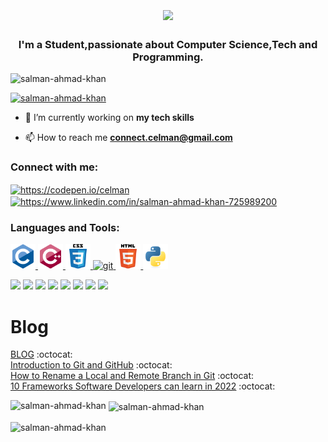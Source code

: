 <h1 align="center"> <img align="center" src="https://img.shields.io/badge/Hi there,I'm Salman-brightgreen.svg" /></h1>


<h3 align="center">I'm a Student,passionate about Computer Science,Tech and Programming.

</h3>

<p align="left"> <img src="https://komarev.com/ghpvc/?username=salman-ahmad-khan&label=Profile%20views&color=0e75b6&style=flat" alt="salman-ahmad-khan" /> </p>

<p align="left"> <a href="https://github.com/ryo-ma/github-profile-trophy"><img src="https://github-profile-trophy.vercel.app/?username=salman-ahmad-khan" alt="salman-ahmad-khan" /></a> </p>

- 🔭 I’m currently working on **my tech skills**

- 📫 How to reach me **connect.celman@gmail.com**

<h3 align="left">Connect with me:</h3>
<p align="left">
<a href="https://codepen.io/celman" target="blank"><img align="center" src="https://raw.githubusercontent.com/rahuldkjain/github-profile-readme-generator/master/src/images/icons/Social/codepen.svg" alt="https://codepen.io/celman" height="30" width="40" /></a>
<a href="https://linkedin.com/Salman Ahmad Khan" target="blank"><img align="center" src="https://raw.githubusercontent.com/rahuldkjain/github-profile-readme-generator/master/src/images/icons/Social/linked-in-alt.svg" alt="https://www.linkedin.com/in/salman-ahmad-khan-725989200" height="30" width="40" /></a>
</p>

<h3 align="left">Languages and Tools:</h3>
<p align="left"> <a href="https://www.cprogramming.com/" target="_blank" rel="noreferrer"> <img src="https://raw.githubusercontent.com/devicons/devicon/master/icons/c/c-original.svg" alt="c" width="40" height="40"/> </a> <a href="https://www.w3schools.com/cpp/" target="_blank" rel="noreferrer"> <img src="https://raw.githubusercontent.com/devicons/devicon/master/icons/cplusplus/cplusplus-original.svg" alt="cplusplus" width="40" height="40"/> </a> <a href="https://www.w3schools.com/css/" target="_blank" rel="noreferrer"> <img src="https://raw.githubusercontent.com/devicons/devicon/master/icons/css3/css3-original-wordmark.svg" alt="css3" width="40" height="40"/> </a> <a href="https://git-scm.com/" target="_blank" rel="noreferrer"> <img src="https://www.vectorlogo.zone/logos/git-scm/git-scm-icon.svg" alt="git" width="40" height="40"/> </a> <a href="https://www.w3.org/html/" target="_blank" rel="noreferrer"> <img src="https://raw.githubusercontent.com/devicons/devicon/master/icons/html5/html5-original-wordmark.svg" alt="html5" width="40" height="40"/> </a> <a href="https://www.python.org" target="_blank" rel="noreferrer"> <img src="https://raw.githubusercontent.com/devicons/devicon/master/icons/python/python-original.svg" alt="python" width="40" height="40"/> </a> </p>

<img src="https://img.shields.io/badge/C++-brightgreen.svg" />  <img src="https://img.shields.io/badge/C-brightgreen.svg" />  <img src="https://img.shields.io/badge/git-brightgreen.svg" />   <img src="https://img.shields.io/badge/GitHub-brightgreen.svg" />  <img src="https://img.shields.io/badge/Python-brightgreen.svg" />   <img src="https://img.shields.io/badge/CSS-brightgreen.svg" />  <img src="https://img.shields.io/badge/HTML-brightgreen.svg" />  <img src="https://img.shields.io/badge/More-brightgreen.svg" /> 








<h1>Blog</h1>


[BLOG](https://salman-ahmad-khan.github.io/Blog-01/)  :octocat: <br>
[Introduction to Git and GitHub](https://salman-ahmad-khan.github.io/Blog-01/topic1.html) :octocat: <br>
[How to Rename a Local and Remote Branch in Git](https://salman-ahmad-khan.github.io/Blog-01/topic2.html) :octocat: <br>
[10 Frameworks Software Developers can learn in 2022](https://salman-ahmad-khan.github.io/Blog-01/topic3.html) :octocat: <br>


<p><img align="left" src="https://github-readme-stats.vercel.app/api/top-langs?username=salman-ahmad-khan&show_icons=true&locale=en&layout=compact" alt="salman-ahmad-khan" /></p>

<p>&nbsp;<img align="center" src="https://github-readme-stats.vercel.app/api?username=salman-ahmad-khan&show_icons=true&locale=en" alt="salman-ahmad-khan" /></p>

<p><img align="center" src="https://github-readme-streak-stats.herokuapp.com/?user=salman-ahmad-khan&" alt="salman-ahmad-khan" /></p>













